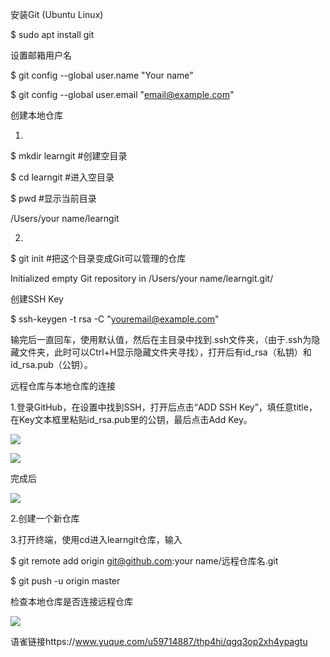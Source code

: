 安装Git (Ubuntu Linux)

$ sudo apt install git 

设置邮箱用户名

$ git config --global user.name "Your name"

$ git config --global user.email "email@example.com"

创建本地仓库

1.

$ mkdir learngit #创建空目录

$ cd learngit #进入空目录

$ pwd #显示当前目录

/Users/your name/learngit

2.

$ git init #把这个目录变成Git可以管理的仓库

Initialized empty Git repository in /Users/your name/learngit.git/

创建SSH Key

$ ssh-keygen -t rsa -C "youremail@example.com"

输完后一直回车，使用默认值，然后在主目录中找到.ssh文件夹，（由于.ssh为隐藏文件夹，此时可以Ctrl+H显示隐藏文件夹寻找），打开后有id_rsa（私钥）和id_rsa.pub（公钥）。

远程仓库与本地仓库的连接

1.登录GitHub，在设置中找到SSH，打开后点击“ADD SSH Key”，填任意title，在Key文本框里粘贴id_rsa.pub里的公钥，最后点击Add Key。

![](https://cdn.nlark.com/yuque/0/2025/png/61414303/1760440720723-0d3bdcb2-2506-4bc7-89e8-39c1c79186aa.png)

![](https://cdn.nlark.com/yuque/0/2025/png/61414303/1760440737111-5da8e26d-464a-458a-99a2-bf4f40bc3c35.png)

完成后

![](https://cdn.nlark.com/yuque/0/2025/jpeg/61414303/1760440591153-9b4b8b76-3b86-4091-8d1e-faa027797402.jpeg)

2.创建一个新仓库

3.打开终端，使用cd进入learngit仓库，输入

$ git remote add origin git@github.com:your name/远程仓库名.git

$ git push -u origin master

检查本地仓库是否连接远程仓库

![](https://cdn.nlark.com/yuque/0/2025/jpeg/61414303/1760440624218-5edee69f-932f-454e-a1b3-77c4fd3564b4.jpeg)

语雀链接https://www.yuque.com/u59714887/thp4hi/qgq3op2xh4ypagtu
